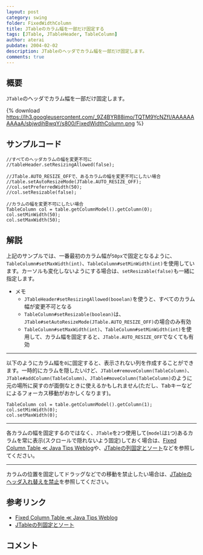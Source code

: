```yaml
---
layout: post
category: swing
folder: FixedWidthColumn
title: JTableのカラム幅を一部だけ固定する
tags: [JTable, JTableHeader, TableColumn]
author: aterai
pubdate: 2004-02-02
description: JTableのヘッダでカラム幅を一部だけ固定します。
comments: true
---
```

## 概要
`JTable`のヘッダでカラム幅を一部だけ固定します。

{% download https://lh3.googleusercontent.com/_9Z4BYR88imo/TQTM9YcNZfI/AAAAAAAAAaA/sbjwdihBwqY/s800/FixedWidthColumn.png %}

## サンプルコード
<pre class="prettyprint"><code>//すべてのヘッダカラムの幅を変更不可に
//tableHeader.setResizingAllowed(false);

//JTable.AUTO_RESIZE_OFFで、あるカラムの幅を変更不可にしたい場合
//table.setAutoResizeMode(JTable.AUTO_RESIZE_OFF);
//col.setPreferredWidth(50);
//col.setResizable(false);

//カラムの幅を変更不可にしたい場合
TableColumn col = table.getColumnModel().getColumn(0);
col.setMinWidth(50);
col.setMaxWidth(50);
</code></pre>

## 解説
上記のサンプルでは、一番最初のカラム幅が`50px`で固定となるように、`TableColumn#setMaxWidth(int)`、`TableColumn#setMinWidth(int)`を使用しています。カーソルも変化しないようにする場合は、`setResizable(false)`も一緒に指定します。

- メモ
    - `JTableHeader#setResizingAllowed(booelan)`を使うと、すべてのカラム幅が変更不可となる
    - `TableColumn#setResizable(boolean)`は、`JTable#setAutoResizeMode(JTable.AUTO_RESIZE_OFF)`の場合のみ有効
    - `TableColumn#setMaxWidth(int)`、`TableColumn#setMinWidth(int)`を使用して、カラム幅を固定すると、`JTable.AUTO_RESIZE_OFF`でなくても有効

<!-- dummy comment line for breaking list -->

- - - -
以下のようにカラム幅を`0`に固定すると、表示されない列を作成することができます。一時的にカラムを隠したいけど、`JTable#removeColumn(TableColumn)`、`JTable#addColumn(TableColumn)`、`JTable#moveColumn(TableColumn)`のように元の場所に戻すのが面倒なときに使えるかもしれません(ただし、<kbd>Tab</kbd>キーなどによるフォーカス移動がおかしくなります)。

<pre class="prettyprint"><code>TableColumn col = table.getColumnModel().getColumn(1);
col.setMinWidth(0);
col.setMaxWidth(0);
</code></pre>

- - - -
各カラムの幅を固定するのではなく、`JTable`を`2`つ使用して(`model`は`1`つ)あるカラムを常に表示(スクロールで隠れないよう固定)しておく場合は、[Fixed Column Table ≪ Java Tips Weblog](http://tips4java.wordpress.com/2008/11/05/fixed-column-table/)や、[JTableの列固定とソート](http://ateraimemo.com/Swing/FixedColumnTableSorting.html)などを参照してください。

- - - -
カラムの位置を固定してドラッグなどでの移動を禁止したい場合は、[JTableのヘッダ入れ替えを禁止](http://ateraimemo.com/Swing/Reordering.html)を参照してください。

## 参考リンク
- [Fixed Column Table ≪ Java Tips Weblog](http://tips4java.wordpress.com/2008/11/05/fixed-column-table/)
- [JTableの列固定とソート](http://ateraimemo.com/Swing/FixedColumnTableSorting.html)

<!-- dummy comment line for breaking list -->

## コメント
